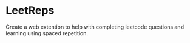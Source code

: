 # LeetReps
Create a web extention to help with completing leetcode questions and learning using spaced repetition.
